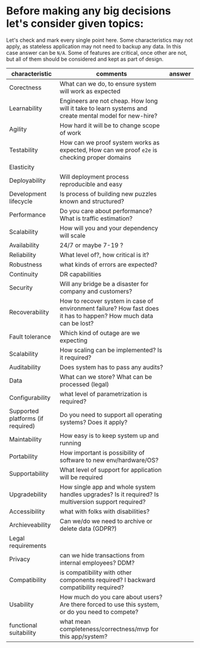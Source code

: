 # Before making any big decisions let's consider given topics:

Let's check and mark every single point here. Some characteristics may not apply, as stateless application may not need to backup any data. In this case answer can be `N/A`. Some of features are critical, once other are not, but all of them should be considered and kept as part of design.



| characteristic | comments | answer|
|---|---|---| 
| Corectness |What can we do, to ensure system will work as expected |
| Learnability  | Engineers are not cheap. How long will it take to learn systems and create mental model for new-hire? |
| Agility   | How hard it will be to change scope of work ||
| Testability | How can we proof system works as expected, How can we proof `e2e` is checking proper domains |
| Elasticity | | |
| Deployability |Will deployment process reproducible and easy | |
| Development lifecycle | Is process of building new puzzles known and structured? ||
| Performance | Do you care about performance? What is traffic estimation? | |
| Scalability  | How will you and your dependency will scale | |
| Availability   | 24/7 or maybe 7-19 ? ||
| Reliability | What level of?, how critical is it? ||
| Robustness | what kinds of errors are expected? ||
| Continuity | DR capabilities ||
| Security | Will any bridge be a disaster for company and customers? ||
| Recoverability |How to recover system in case of environment failure? How fast does it has to happen?  How much data can be lost? ||
| Fault tolerance | Which kind of outage are we expecting ||
| Scalability | How scaling can be implemented? Is it required?||
| Auditability | Does system has to pass any audits?||
| Data   | What can we store? What can be processed (legal)||
| Configurability | what level of parametrization is required? ||
| Supported platforms (if required) | Do you need to support all operating systems? Does it apply? ||
| Maintability | How easy is to keep system up and running||
| Portability |How important is possibility of software to new env/hardware/OS? ||
| Supportability | What level of support for application will be required||
| Upgradebility |How single app and whole system handles upgrades? Is it required? Is multiversion support required?||
| Accessibility | what with folks with disabilities? ||
| Archieveability | Can we/do we need to archive or delete data (GDPR?) ||
| Legal requirements |||
| Privacy | can we hide transactions from internal employees? DDM? ||
| Compatibility | is compatibility with other components required? I  backward compatibility required?||
| Usability | How much do you care about users? Are there forced to use this system, or do you need to compete? ||
| functional suitability | what mean completeness/correctness/mvp for this app/system? || 